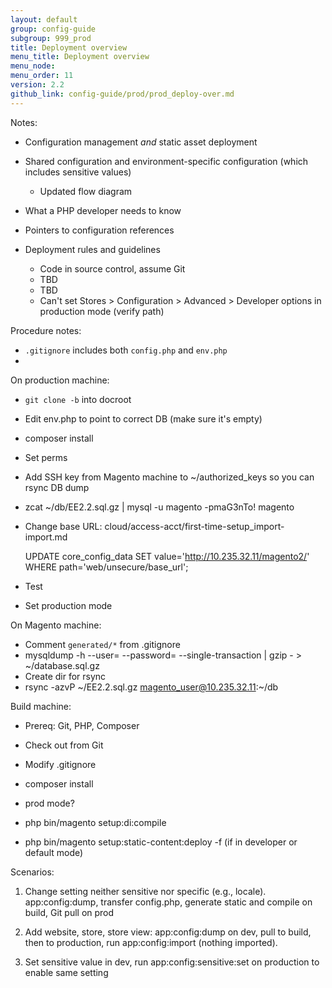 ```yaml
---
layout: default
group: config-guide
subgroup: 999_prod
title: Deployment overview
menu_title: Deployment overview
menu_node: 
menu_order: 11
version: 2.2
github_link: config-guide/prod/prod_deploy-over.md
---
```


Notes:

*	Configuration management _and_ static asset deployment
*	Shared configuration and environment-specific configuration (which includes sensitive values)

	*	Updated flow diagram
*	What a PHP developer needs to know
*	Pointers to configuration references
*	Deployment rules and guidelines

	*	Code in source control, assume Git
	*	TBD
	*	TBD
	*	Can't set Stores > Configuration > Advanced > Developer options in production mode (verify path)


Procedure notes:

*	`.gitignore` includes both `config.php` and `env.php`
*	

On production machine:

*	`git clone -b` into docroot
*	Edit env.php to point to correct DB (make sure it's empty)
*	composer install
*	Set perms
*	Add SSH key from Magento machine to ~/authorized_keys so you can rsync DB dump
*	zcat ~/db/EE2.2.sql.gz | mysql -u magento -pmaG3nTo! magento
*	Change base URL: cloud/access-acct/first-time-setup_import-import.md

	UPDATE core_config_data SET value='http://10.235.32.11/magento2/' WHERE path='web/unsecure/base_url';
*	Test
*	Set production mode

On Magento machine:
*	Comment `generated/*` from .gitignore
*	mysqldump -h <database host> --user=<database user name> --password=<password> --single-transaction <database name> | gzip - > ~/database.sql.gz
*	Create dir for rsync
*	rsync -azvP ~/EE2.2.sql.gz magento_user@10.235.32.11:~/db

Build machine:

*	Prereq: Git, PHP, Composer

*	Check out from Git
*	Modify .gitignore
*	composer install
*	prod mode?
*	php bin/magento setup:di:compile
*	php bin/magento setup:static-content:deploy -f (if in developer or default mode)

Scenarios:

1) Change setting neither sensitive nor specific (e.g., locale). app:config:dump, transfer config.php, generate static and compile on build, Git pull on prod

2) Add website, store, store view: app:config:dump on dev, pull to build, then to production, run app:config:import (nothing imported).

3) Set sensitive value in dev, run app:config:sensitive:set on production to enable same setting